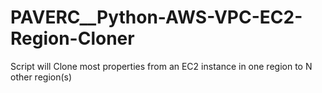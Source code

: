 # PAVERC__Python-AWS-VPC-EC2-Region-Cloner
Script will Clone most properties from an EC2 instance in one region to N other region(s)
